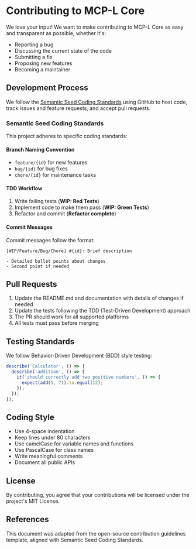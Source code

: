 # Contributing to MCP-L Core

We love your input! We want to make contributing to MCP-L Core as easy and transparent as possible, whether it's:

- Reporting a bug
- Discussing the current state of the code
- Submitting a fix
- Proposing new features
- Becoming a maintainer

## Development Process

We follow the [Semantic Seed Coding Standards](https://semanticseed.com/standards) using GitHub to host code, track issues and feature requests, and accept pull requests.

### Semantic Seed Coding Standards

This project adheres to specific coding standards:

#### Branch Naming Convention
- `feature/{id}` for new features
- `bug/{id}` for bug fixes
- `chore/{id}` for maintenance tasks

#### TDD Workflow
1. Write failing tests (**WIP: Red Tests**)
2. Implement code to make them pass (**WIP: Green Tests**)
3. Refactor and commit (**Refactor complete**)

#### Commit Messages
Commit messages follow the format:
```
[WIP/Feature/Bug/Chore] #{id}: Brief description

- Detailed bullet points about changes
- Second point if needed
```

## Pull Requests

1. Update the README.md and documentation with details of changes if needed
2. Update the tests following the TDD (Test-Driven Development) approach
3. The PR should work for all supported platforms
4. All tests must pass before merging

## Testing Standards

We follow Behavior-Driven Development (BDD) style testing:

```javascript
describe('Calculator', () => {
  describe('addition', () => {
    it('should correctly add two positive numbers', () => {
      expect(add(5, 7)).to.equal(12);
    });
  });
});
```

## Coding Style

* Use 4-space indentation
* Keep lines under 80 characters
* Use camelCase for variable names and functions
* Use PascalCase for class names
* Write meaningful comments
* Document all public APIs

## License

By contributing, you agree that your contributions will be licensed under the project's MIT License.

## References

This document was adapted from the open-source contribution guidelines template, aligned with Semantic Seed Coding Standards.
